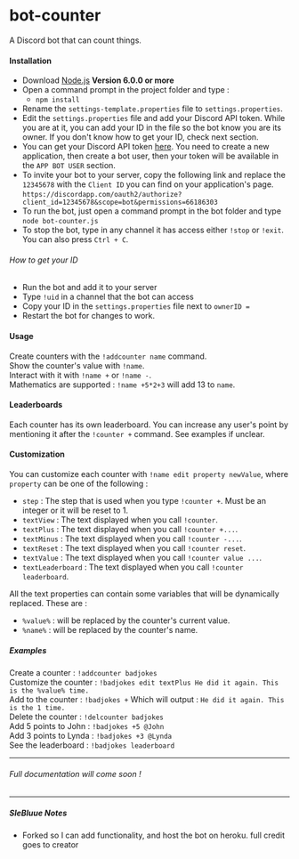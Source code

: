 # bot-counter

A Discord bot that can count things.

#### Installation
 - Download [Node.js][Node.js] **Version 6.0.0 or more**
 - Open a command prompt in the project folder and type :  
    - `npm install`
 - Rename the `settings-template.properties` file to `settings.properties`.
 - Edit the `settings.properties` file and add your Discord API token. While you are at it, you can add your ID in the file so the bot know you are its owner. If you don't know how to get your ID, check next section.
 - You can get your Discord API token [here][Discord API]. You need to create a new application, then create a bot user, then your token will be available in the `APP BOT USER` section.
 - To invite your bot to your server, copy the following link and replace the `12345678` with the `Client ID` you can find on your application's page. `https://discordapp.com/oauth2/authorize?client_id=12345678&scope=bot&permissions=66186303`
 - To run the bot, just open a command prompt in the bot folder and type `node bot-counter.js`
 - To stop the bot, type in any channel it has access either `!stop` or `!exit`. You can also press `Ctrl + C`.

###### How to get your ID
 - Run the bot and add it to your server
 - Type `!uid` in a channel that the bot can access
 - Copy your ID in the `settings.properties` file next to `ownerID = `
 - Restart the bot for changes to work.

#### Usage
Create counters with the `!addcounter name` command.  
Show the counter's value with `!name`.  
Interact with it with `!name +` or `!name -`.  
Mathematics are supported : `!name +5*2+3` will add 13 to `name`.

#### Leaderboards
Each counter has its own leaderboard. You can increase any user's point by mentioning it after the `!counter +` command. See examples if unclear.

#### Customization
You can customize each counter with `!name edit property newValue`, where `property` can be one of the following :
 - `step` : The step that is used when you type `!counter +`. Must be an integer or it will be reset to 1.
 - `textView` : The text displayed when you call `!counter`.
 - `textPlus` : The text displayed when you call `!counter +...`.
 - `textMinus` : The text displayed when you call `!counter -...`.
 - `textReset` : The text displayed when you call `!counter reset`.
 - `textValue` : The text displayed when you call `!counter value ...`.
 - `textLeaderboard` : The text displayed when you call `!counter leaderboard`.

All the text properties can contain some variables that will be dynamically replaced. These are :
 - `%value%` : will be replaced by the counter's current value.
 - `%name%` : will be replaced by the counter's name.

##### Examples
Create a counter : `!addcounter badjokes`  
Customize the counter : `!badjokes edit textPlus He did it again. This is the %value% time.`  
Add to the counter : `!badjokes +`
Which will output : `He did it again. This is the 1 time.`  
Delete the counter : `!delcounter badjokes`  
Add 5 points to John : `!badjokes +5 @John`  
Add 3 points to Lynda : `!badjokes +3 @Lynda`  
See the leaderboard : `!badjokes leaderboard`

---

###### Full documentation will come soon !


[Node.js]: https://nodejs.org/
[Discord API]: https://discordapp.com/developers/applications/me


---

##### SleBluue Notes
- Forked so I can add functionality, and host the bot on heroku. full credit goes to creator
